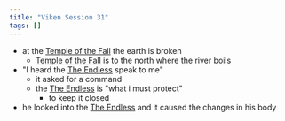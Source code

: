 ```yaml
---
title: "Viken Session 31"
tags: []
---
```


- at the [Temple of the Fall](content/Places/Temple%20of%20the%20Fall.md) the earth is broken
    - [Temple of the Fall](content/Places/Temple%20of%20the%20Fall.md) is to the north where the river boils
- "I heard the [The Endless](content/Objects/The%20Endless.md) speak to me"
    - it asked for a command
    - the [The Endless](content/Objects/The%20Endless.md) is "what i must protect"
        - to keep it closed
- he looked into the [The Endless](content/Objects/The%20Endless.md) and it caused the changes in his body
